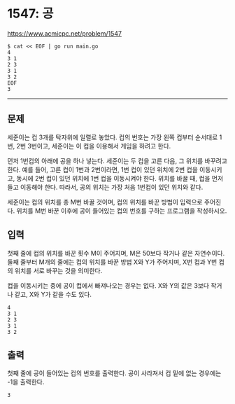 # 1547: 공

https://www.acmicpc.net/problem/1547

```
$ cat << EOF | go run main.go
4
3 1
2 3
3 1
3 2
EOF
3
```

---

## 문제

세준이는 컵 3개를 탁자위에 일렬로 놓았다. 컵의 번호는 가장 왼쪽 컵부터 순서대로
1번, 2번 3번이고, 세준이는 이 컵을 이용해서 게임을 하려고 한다.

먼저 1번컵의 아래에 공을 하나 넣는다. 세준이는 두 컵을 고른 다음, 그 위치를
바꾸려고 한다. 예를 들어, 고른 컵이 1번과 2번이라면, 1번 컵이 있던 위치에 2번
컵을 이동시키고, 동시에 2번 컵이 있던 위치에 1번 컵을 이동시켜야 한다. 위치를
바꿀 때, 컵을 먼저 들고 이동해야 한다. 따라서, 공의 위치는 가장 처음 1번컵이
있던 위치와 같다.

세준이는 컵의 위치를 총 M번 바꿀 것이며, 컵의 위치를 바꾼 방법이 입력으로
주어진다. 위치를 M번 바꾼 이후에 공이 들어있는 컵의 번호를 구하는 프로그램을
작성하시오.

## 입력

첫째 줄에 컵의 위치를 바꾼 횟수 M이 주어지며, M은 50보다 작거나 같은
자연수이다. 둘째 줄부터 M개의 줄에는 컵의 위치를 바꾼 방법 X와 Y가 주어지며,
X번 컵과 Y번 컵의 위치를 서로 바꾸는 것을 의미한다.

컵을 이동시키는 중에 공이 컵에서 빠져나오는 경우는 없다. X와 Y의 값은 3보다
작거나 같고, X와 Y가 같을 수도 있다.

```
4
3 1
2 3
3 1
3 2
```

## 출력

첫째 줄에 공이 들어있는 컵의 번호를 출력한다. 공이 사라져서 컵 밑에 없는
경우에는 -1을 출력한다.

```
3
```
